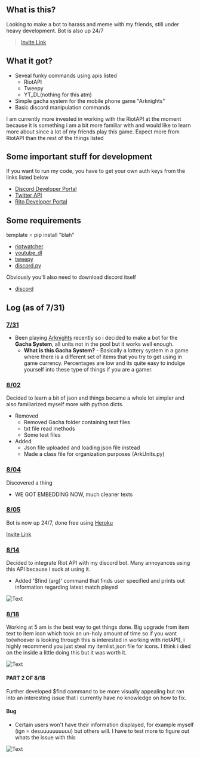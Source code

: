 ## What is this?

Looking to make a bot to harass and meme with my friends, still under heavy development. Bot is also up 24/7
> [Invite Link](https://discord.com/oauth2/authorize?client_id=734861397627764856&scope=bot)

## What it got?

- Seveal funky commands using apis listed
  - RiotAPI
  - Tweepy
  - YT_DL(nothing for this atm)
- Simple gacha system for the mobile phone game "Arknights"
- Basic discord manipulation commands

I am currently more invested in working with the RiotAPI at the moment because it is something i am a bit more familiar with and would like to learn more about since a lot of my friends play this game. Expect more from RiotAPI than the rest of the things listed

## Some important stuff for development

If you want to run my code, you have to get your own auth keys from the links listed below

- [Discord Developer Portal](https://discord.com/developers/applications) 
- [Twitter API](https://www.tweepy.org/) 
- [Rito Developer Portal](https://developer.riotgames.com/)

## Some requirements

template = pip install "blah"
- [riotwatcher](https://pypi.org/project/riotwatcher/1.3/)
- [youtube_dl](https://pypi.org/project/youtube_dl/)
- [tweepy](https://pypi.org/project/tweepy/)
- [discord.py](https://pypi.org/project/discord.py/)

Obviously you'll also need to download discord itself

- [discord](https://discord.com/)

## Log (as of 7/31)

### <ins>7/31</ins>

- Been playing [Arknights](https://www.arknights.global/) recently so i decided to make a bot for the **Gacha System**, all units not in the pool but it works well enough. 
  - **What is this Gacha System?** - Basically a lottery system in a game where there is a different set of items that you try to get using in game currency. Percentages are low and its quite easy to indulge yourself into these type of things if you are a gamer.
  
### <ins>8/02</ins>

Decided to learn a bit of json and things became a whole lot simpler and also familiarized myself more with python dicts. 

- Removed
  - Removed Gacha folder containing text files 
  - txt file read methods
  - Some test files
- Added
  - Json file uploaded and loading json file instead
  - Made a class file for organization purposes (ArkUnits.py)

### <ins>8/04</ins>

Discovered a thing

- WE GOT EMBEDDING NOW, much cleaner texts 

### <ins>8/05</ins>

Bot is now up 24/7, done free using [Heroku](https://www.youtube.com/watch?v=BPvg9bndP1U)

[Invite Link](https://discord.com/oauth2/authorize?client_id=734861397627764856&scope=bot)

### <ins>8/14</ins>

Decided to integrate Riot API with my discord bot. Many annoyances using this API because i suck at using it.

- Added
'$find (arg)' command that finds user specified and prints out information regarding latest match played
 
 ![Text](https://i.imgur.com/Pif5vVL.png)

### <ins>8/18</ins>
 
Working at 5 am is the best way to get things done. Big upgrade from item text to item icon which took an un-holy amount of time so if you want to(whoever is looking through this is interested in working with riotAPI), i highly recommend you just steal my itemlist.json file for icons. I think i died on the inside a little doing this but it was worth it.
 
![Text](https://i.imgur.com/uJtAWHX.png)

#### PART 2 OF 8/18

Further developed $find command to be more visually appealing but ran into an interesting issue that i currently have no knowledge on how to fix.

#### Bug
- Certain users won't have their information displayed, for example myself (ign = desuuuuuuuuuu) but others will. I have to test more to figure out whats the issue with this 

![Text](https://i.imgur.com/1dh8FMv.png)
